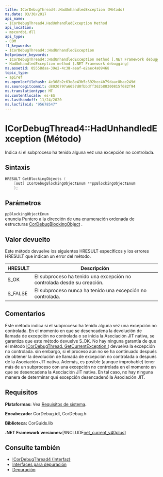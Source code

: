```yaml
---
title: ICorDebugThread4::HadUnhandledException (Método)
ms.date: 03/30/2017
api_name:
- ICorDebugThread4.HadUnhandledException Method
api_location:
- mscordbi.dll
api_type:
- COM
f1_keywords:
- ICorDebugThread4::HadUnhandledException
helpviewer_keywords:
- ICorDebugThread4::HadUnhandledException method [.NET Framework debugging]
- HadUnhandledException method [.NET Framework debugging]
ms.assetid: 05558daa-39e2-4c38-aeaf-e2aec4a09468
topic_type:
- apiref
ms.openlocfilehash: 4e368b2c63e8e43b5c392bec4b79daac8bae249d
ms.sourcegitcommit: d8020797a6657d0fbbdff362b80300815f682f94
ms.translationtype: MT
ms.contentlocale: es-ES
ms.lasthandoff: 11/24/2020
ms.locfileid: "95678547"
---
```

# <a name="icordebugthread4hadunhandledexception-method"></a>ICorDebugThread4::HadUnhandledException (Método)

Indica si el subproceso ha tenido alguna vez una excepción no controlada.  
  
## <a name="syntax"></a>Sintaxis  
  
```cpp  
HRESULT GetBlockingObjects (  
    [out] ICorDebugBlockingObjectEnum **ppBlockingObjectEnum  
    );  
```  
  
## <a name="parameters"></a>Parámetros  

 `ppBlockingObjectEnum`  
 enuncia Puntero a la dirección de una enumeración ordenada de estructuras [CorDebugBlockingObject](cordebugblockingobject-structure.md) .  
  
## <a name="return-value"></a>Valor devuelto  

 Este método devuelve los siguientes HRESULT específicos y los errores HRESULT que indican un error del método.  
  
|HRESULT|Descripción|  
|-------------|-----------------|  
|S_OK|El subproceso ha tenido una excepción no controlada desde su creación.|  
|S_FALSE|El subproceso nunca ha tenido una excepción no controlada.|  
  
## <a name="remarks"></a>Comentarios  

 Este método indica si el subproceso ha tenido alguna vez una excepción no controlada. En el momento en que se desencadena la devolución de llamada de excepción no controlada o se inicia la Asociación JIT nativa, se garantiza que este método devuelve S_OK. No hay ninguna garantía de que el método [ICorDebugThread. GetCurrentException (](icordebugthread-getcurrentexception-method.md) devuelva la excepción no controlada. sin embargo, si el proceso aún no se ha continuado después de obtener la devolución de llamada de excepción no controlada o después de la Asociación JIT nativa. Además, es posible (aunque improbable) tener más de un subproceso con una excepción no controlada en el momento en que se desencadena la Asociación JIT nativa. En tal caso, no hay ninguna manera de determinar qué excepción desencadenó la Asociación JIT.  
  
## <a name="requirements"></a>Requisitos  

 **Plataformas:** Vea [Requisitos de sistema](../../get-started/system-requirements.md).  
  
 **Encabezado:** CorDebug.idl, CorDebug.h  
  
 **Biblioteca:** CorGuids.lib  
  
 **.NET Framework versiones:**[!INCLUDE[net_current_v40plus](../../../../includes/net-current-v40plus-md.md)]  
  
## <a name="see-also"></a>Consulte también

- [ICorDebugThread4 (Interfaz)](icordebugthread4-interface.md)
- [Interfaces para depuración](debugging-interfaces.md)
- [Depuración](index.md)
